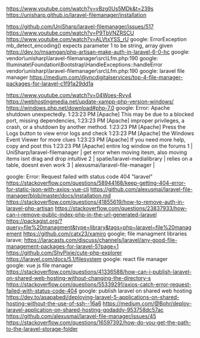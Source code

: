 https://www.youtube.com/watch?v=vBzg0Us5MDk&t=239s
https://unisharp.github.io/laravel-filemanager/installation

https://github.com/UniSharp/laravel-filemanager/issues/517
https://www.youtube.com/watch?v=P9TbVNZRSCU
https://www.youtube.com/watch?v=ALVtxYSS_rU
google: ErrorException mb_detect_encoding() expects parameter 1 to be string, array given
https://dev.to/msamgan/php-artisan-make-auth-in-laravel-6-0-hc
google: vendor\unisharp\laravel-filemanager\src\Lfm.php:190
google: Illuminate\Foundation\Bootstrap\HandleExceptions::handleError    vendor\unisharp\laravel-filemanager\src\Lfm.php:190
google: laravel file manager
https://medium.com/@vncdigitalservices/top-4-file-manager-packages-for-laravel-c1f91a29dd1a

https://www.youtube.com/watch?v=04Woes-Rvy4
https://webhostingmedia.net/update-xampp-php-version-windows/
https://windows.php.net/download#php-7.0
google: Error: Apache shutdown unexpectedly. 1:23:23 PM  [Apache] 	This may be due to a blocked port, missing dependencies,  1:23:23 PM  [Apache] 	improper privileges, a crash, or a shutdown by another method. 1:23:23 PM  [Apache] 	Press the Logs button to view error logs and check 1:23:23 PM  [Apache] 	the Windows Event Viewer for more clues 1:23:23 PM  [Apache] 	If you need more help, copy and post this 1:23:23 PM  [Apache] 	entire log window on the forums
1 | UniSharp/laravel-filemanager  | get error when moving itesm, also moving items isnt drag and drop intuitive
2 | spatie/laravel-medialibrary | relies on a table, doesnt even work
3 | alexusmai/laravel-file-manager |

google: Error: Request failed with status code 404  "laravel"
https://stackoverflow.com/questions/58944168/keep-getting-404-error-for-static-json-with-axios-vue-cli
https://github.com/alexusmai/laravel-file-manager/blob/master/docs/installation.md
https://stackoverflow.com/questions/41855619/how-to-remove-auth-in-laravel-php-artisan
https://stackoverflow.com/questions/23837933/how-can-i-remove-public-index-php-in-the-url-generated-laravel
https://packagist.org/?query=file%20managment&type=library&tags=php~laravel~file%20management
https://github.com/catx23/xamiro
google; file managment libraries larave;
https://laracasts.com/discuss/channels/laravel/any-good-file-management-packages-for-laravel-5?page=1
https://github.com/ShyPixie/cute-php-explorer
https://laravel.com/docs/5.1/filesystem
google: react file manager\
google: vue js file manager\
https://stackoverflow.com/questions/41336588/how-can-i-publish-laravel-on-shared-web-hosting-without-changing-the-directory-s
https://stackoverflow.com/questions/55339291/axios-catch-error-request-failed-with-status-code-404
google: publish laravel on shared web hosting \
https://dev.to/asapabedi/deploying-laravel-5-applications-on-shared-hosting-without-the-use-of-ssh--16a6
https://medium.com/@Bohr/deploy-laravel-application-on-shared-hosting-godaddy-953758dc57ac
https://github.com/alexusmai/laravel-file-manager/issues/45
https://stackoverflow.com/questions/16597392/how-do-you-get-the-path-to-the-laravel-storage-folder
